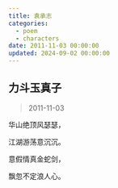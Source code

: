 ```yaml
---
title: 袁承志
categories:
  - poem
  - characters
date: 2011-11-03 00:00:00
updated: 2024-09-02 00:00:00
---
```


## 力斗玉真子 ##

> 2011-11-03

华山绝顶风瑟瑟，

江湖游荡意沉沉。

意假情真金蛇剑，

飘忽不定浪人心。